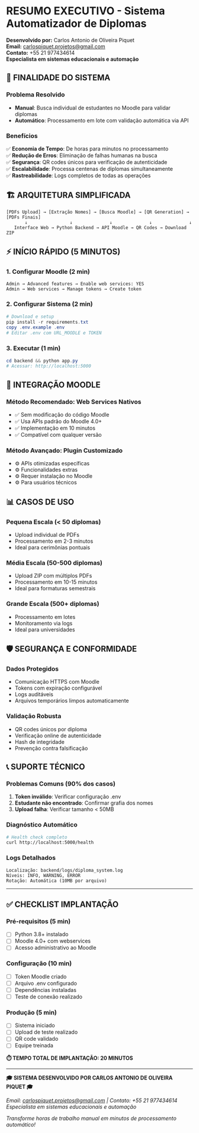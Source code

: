 # RESUMO EXECUTIVO - Sistema Automatizador de Diplomas

**Desenvolvido por:** Carlos Antonio de Oliveira Piquet  
**Email:** carlospiquet.projetos@gmail.com  
**Contato:** +55 21 977434614  
**Especialista em sistemas educacionais e automação**

## 🎯 **FINALIDADE DO SISTEMA**

### **Problema Resolvido**
- **Manual**: Busca individual de estudantes no Moodle para validar diplomas
- **Automático**: Processamento em lote com validação automática via API

### **Benefícios**
✅ **Economia de Tempo**: De horas para minutos no processamento  
✅ **Redução de Erros**: Eliminação de falhas humanas na busca  
✅ **Segurança**: QR codes únicos para verificação de autenticidade  
✅ **Escalabilidade**: Processa centenas de diplomas simultaneamente  
✅ **Rastreabilidade**: Logs completos de todas as operações  

## 🏗️ **ARQUITETURA SIMPLIFICADA**

```
[PDFs Upload] → [Extração Nomes] → [Busca Moodle] → [QR Generation] → [PDFs Finais]
       ↓                ↓              ↓              ↓              ↓
   Interface Web → Python Backend → API Moodle → QR Codes → Download ZIP
```

## ⚡ **INÍCIO RÁPIDO (5 MINUTOS)**

### **1. Configurar Moodle (2 min)**
```
Admin → Advanced features → Enable web services: YES
Admin → Web services → Manage tokens → Create token
```

### **2. Configurar Sistema (2 min)**
```powershell
# Download e setup
pip install -r requirements.txt
copy .env.example .env
# Editar .env com URL_MOODLE e TOKEN
```

### **3. Executar (1 min)**
```powershell
cd backend && python app.py
# Acessar: http://localhost:5000
```

## 🔗 **INTEGRAÇÃO MOODLE**

### **Método Recomendado: Web Services Nativos**
- ✅ Sem modificação do código Moodle
- ✅ Usa APIs padrão do Moodle 4.0+
- ✅ Implementação em 10 minutos
- ✅ Compatível com qualquer versão

### **Método Avançado: Plugin Customizado**
- ⚙️ APIs otimizadas específicas
- ⚙️ Funcionalidades extras
- ⚙️ Requer instalação no Moodle
- ⚙️ Para usuários técnicos

## 📊 **CASOS DE USO**

### **Pequena Escala (< 50 diplomas)**
- Upload individual de PDFs
- Processamento em 2-3 minutos
- Ideal para cerimônias pontuais

### **Média Escala (50-500 diplomas)**
- Upload ZIP com múltiplos PDFs
- Processamento em 10-15 minutos
- Ideal para formaturas semestrais

### **Grande Escala (500+ diplomas)**
- Processamento em lotes
- Monitoramento via logs
- Ideal para universidades

## 🛡️ **SEGURANÇA E CONFORMIDADE**

### **Dados Protegidos**
- Comunicação HTTPS com Moodle
- Tokens com expiração configurável
- Logs auditáveis
- Arquivos temporários limpos automaticamente

### **Validação Robusta**
- QR codes únicos por diploma
- Verificação online de autenticidade
- Hash de integridade
- Prevenção contra falsificação

## 📞 **SUPORTE TÉCNICO**

### **Problemas Comuns (90% dos casos)**
1. **Token inválido**: Verificar configuração .env
2. **Estudante não encontrado**: Confirmar grafia dos nomes
3. **Upload falha**: Verificar tamanho < 50MB

### **Diagnóstico Automático**
```bash
# Health check completo
curl http://localhost:5000/health
```

### **Logs Detalhados**
```
Localização: backend/logs/diploma_system.log
Níveis: INFO, WARNING, ERROR
Rotação: Automática (10MB por arquivo)
```

---

## ✅ **CHECKLIST IMPLANTAÇÃO**

### **Pré-requisitos** (5 min)
- [ ] Python 3.8+ instalado
- [ ] Moodle 4.0+ com webservices
- [ ] Acesso administrativo ao Moodle

### **Configuração** (10 min)
- [ ] Token Moodle criado
- [ ] Arquivo .env configurado
- [ ] Dependências instaladas
- [ ] Teste de conexão realizado

### **Produção** (5 min)
- [ ] Sistema iniciado
- [ ] Upload de teste realizado
- [ ] QR code validado
- [ ] Equipe treinada

**⏱️ TEMPO TOTAL DE IMPLANTAÇÃO: 20 MINUTOS**

---

**🎓 SISTEMA DESENVOLVIDO POR CARLOS ANTONIO DE OLIVEIRA PIQUET 🎓**

*Email: carlospiquet.projetos@gmail.com | Contato: +55 21 977434614*  
*Especialista em sistemas educacionais e automação*

*Transforme horas de trabalho manual em minutos de processamento automático!*
